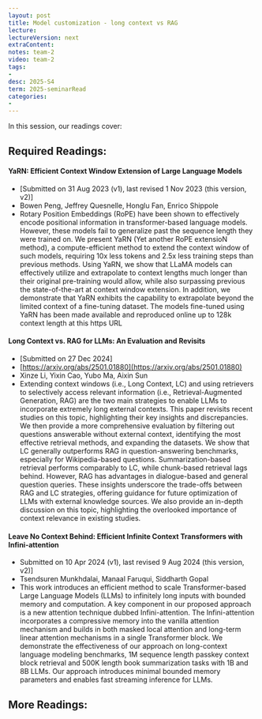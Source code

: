 ```yaml
---
layout: post
title: Model customization - long context vs RAG  
lecture: 
lectureVersion: next
extraContent: 
notes: team-2
video: team-2
tags:
- 
desc: 2025-S4
term: 2025-seminarRead
categories:
- 
---
```



In this session, our readings cover: 

## Required Readings: 

#### YaRN: Efficient Context Window Extension of Large Language Models
+ [Submitted on 31 Aug 2023 (v1), last revised 1 Nov 2023 (this version, v2)]
+ Bowen Peng, Jeffrey Quesnelle, Honglu Fan, Enrico Shippole
+ Rotary Position Embeddings (RoPE) have been shown to effectively encode positional information in transformer-based language models. However, these models fail to generalize past the sequence length they were trained on. We present YaRN (Yet another RoPE extensioN method), a compute-efficient method to extend the context window of such models, requiring 10x less tokens and 2.5x less training steps than previous methods. Using YaRN, we show that LLaMA models can effectively utilize and extrapolate to context lengths much longer than their original pre-training would allow, while also surpassing previous the state-of-the-art at context window extension. In addition, we demonstrate that YaRN exhibits the capability to extrapolate beyond the limited context of a fine-tuning dataset. The models fine-tuned using YaRN has been made available and reproduced online up to 128k context length at this https URL



#### Long Context vs. RAG for LLMs: An Evaluation and Revisits
+ [Submitted on 27 Dec 2024]
+ [https://arxiv.org/abs/2501.01880](https://arxiv.org/abs/2501.01880)
+ Xinze Li, Yixin Cao, Yubo Ma, Aixin Sun
+ Extending context windows (i.e., Long Context, LC) and using retrievers to selectively access relevant information (i.e., Retrieval-Augmented Generation, RAG) are the two main strategies to enable LLMs to incorporate extremely long external contexts. This paper revisits recent studies on this topic, highlighting their key insights and discrepancies. We then provide a more comprehensive evaluation by filtering out questions answerable without external context, identifying the most effective retrieval methods, and expanding the datasets. We show that LC generally outperforms RAG in question-answering benchmarks, especially for Wikipedia-based questions. Summarization-based retrieval performs comparably to LC, while chunk-based retrieval lags behind. However, RAG has advantages in dialogue-based and general question queries. These insights underscore the trade-offs between RAG and LC strategies, offering guidance for future optimization of LLMs with external knowledge sources. We also provide an in-depth discussion on this topic, highlighting the overlooked importance of context relevance in existing studies.
  

#### Leave No Context Behind: Efficient Infinite Context Transformers with Infini-attention
+ Submitted on 10 Apr 2024 (v1), last revised 9 Aug 2024 (this version, v2)]
+ Tsendsuren Munkhdalai, Manaal Faruqui, Siddharth Gopal
+ This work introduces an efficient method to scale Transformer-based Large Language Models (LLMs) to infinitely long inputs with bounded memory and computation. A key component in our proposed approach is a new attention technique dubbed Infini-attention. The Infini-attention incorporates a compressive memory into the vanilla attention mechanism and builds in both masked local attention and long-term linear attention mechanisms in a single Transformer block. We demonstrate the effectiveness of our approach on long-context language modeling benchmarks, 1M sequence length passkey context block retrieval and 500K length book summarization tasks with 1B and 8B LLMs. Our approach introduces minimal bounded memory parameters and enables fast streaming inference for LLMs.


## More Readings: 

